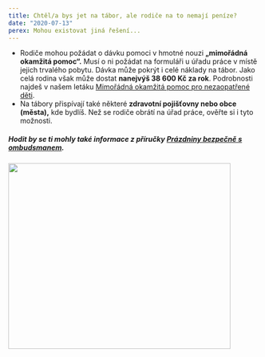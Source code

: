 ```yaml
---
title: Chtěl/a bys jet na tábor, ale rodiče na to nemají peníze?
date: "2020-07-13"
perex: Mohou existovat jiná řešení...
---
```


<ul><li>Rodiče mohou požádat o dávku pomoci v hmotné nouzi <strong>„mimořádná okamžitá pomoc“.</strong> Musí o ni požádat na formuláři u úřadu práce v místě jejich trvalého pobytu. Dávka může pokrýt i celé náklady na tábor. Jako celá rodina však může dostat <strong>nanejvýš 38 600 Kč za rok</strong>. Podrobnosti najdeš v našem letáku <a href="https://www.ochrance.cz/fileadmin/user_upload/Letaky/MOP-pro-deti.pdf" target="_blank">Mimořádná okamžitá pomoc pro nezaopatřené děti</a>. </li><li>Na tábory přispívají také některé <strong>zdravotní pojišťovny nebo obce (města),</strong> kde bydlíš. Než se rodiče obrátí na úřad práce, ověřte si i tyto možnosti.</li></ul><h5>Hodit by se ti mohly také informace z příručky <a href="https://www.ochrance.cz/fileadmin/user_upload/Letaky/Prazdniny-bezpecne.pdf" target="_blank">Prázdniny bezpečně s ombudsmanem</a>. </h5><p><img src="/media/10_penize_na_tabor_01.png.png" height="373" width="445" alt="" /></p>
